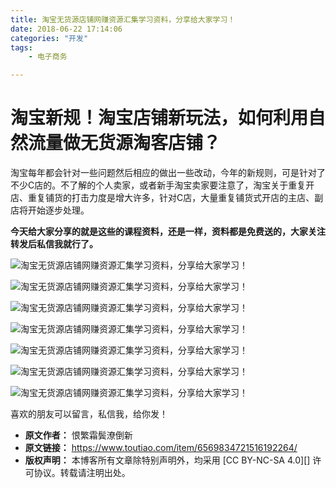 ```yaml
---
title: 淘宝无货源店铺网赚资源汇集学习资料，分享给大家学习！
date: 2018-06-22 17:14:06
categories: "开发"
tags:
	- 电子商务

---
```


# 淘宝新规！淘宝店铺新玩法，如何利用自然流量做无货源淘客店铺？ #

淘宝每年都会针对一些问题然后相应的做出一些改动，今年的新规则，可是针对了不少C店的。不了解的个人卖家，或者新手淘宝卖家要注意了，淘宝关于重复开店、重复铺货的打击力度是增大许多，针对C店，大量重复铺货式开店的主店、副店将开始逐步处理。

**今天给大家分享的就是这些的课程资料，还是一样，资料都是免费送的，大家关注转发后私信我就行了。**

![淘宝无货源店铺网赚资源汇集学习资料，分享给大家学习！][QMUA-BAFU-QVNB.jpg]

![淘宝无货源店铺网赚资源汇集学习资料，分享给大家学习！][2ERM-EII2-2UVQ.jpg]

![淘宝无货源店铺网赚资源汇集学习资料，分享给大家学习！][JFER-QAQ2-IQFM.jpg]

![淘宝无货源店铺网赚资源汇集学习资料，分享给大家学习！][RQQ6-Z2B2-YUVM.jpg]

![淘宝无货源店铺网赚资源汇集学习资料，分享给大家学习！][U77R-MRB7-VYRB.jpg]

![淘宝无货源店铺网赚资源汇集学习资料，分享给大家学习！][36RF-YAUQ-I6FQ.jpg]

![淘宝无货源店铺网赚资源汇集学习资料，分享给大家学习！][YVQE-32Y7-VEVZ.jpg]

喜欢的朋友可以留言，私信我，给你发！


[QMUA-BAFU-QVNB.jpg]: /pro/os/crawler/QMUA-BAFU-QVNB.jpg
[2ERM-EII2-2UVQ.jpg]: /pro/os/crawler/2ERM-EII2-2UVQ.jpg
[JFER-QAQ2-IQFM.jpg]: /pro/os/crawler/JFER-QAQ2-IQFM.jpg
[RQQ6-Z2B2-YUVM.jpg]: /pro/os/crawler/RQQ6-Z2B2-YUVM.jpg
[U77R-MRB7-VYRB.jpg]: /pro/os/crawler/U77R-MRB7-VYRB.jpg
[36RF-YAUQ-I6FQ.jpg]: /pro/os/crawler/36RF-YAUQ-I6FQ.jpg
[YVQE-32Y7-VEVZ.jpg]: /pro/os/crawler/YVQE-32Y7-VEVZ.jpg
 *  **原文作者：** 恨繁霜鬓潦倒新
 *  **原文链接：** https://www.toutiao.com/item/6569834721516192264/
 *  **版权声明：** 本博客所有文章除特别声明外，均采用 [CC BY-NC-SA 4.0][] 许可协议。转载请注明出处。